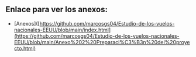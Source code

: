 ## Enlace para ver los anexos:
- [Anexos]([https://github.com/marcosgs04/Estudio-de-los-vuelos-nacionales-EEUU/blob/main/index.html](https://github.com/marcosgs04/Estudio-de-los-vuelos-nacionales-EEUU/blob/main/Anexo%202%20Preparaci%C3%B3n%20del%20proyecto.html)

